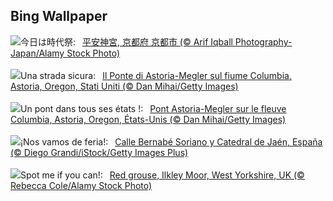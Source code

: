 ## Bing Wallpaper
![](https://www.bing.com/th?id=OHR.JidaiMatsuri2023_JA-JP2436746215_UHD.jpg&w=1000)今日は時代祭:&nbsp;&ensp;[平安神宮, 京都府 京都市 (© Arif Iqball Photography-Japan/Alamy Stock Photo)](https://www.bing.com/th?id=OHR.JidaiMatsuri2023_JA-JP2436746215_UHD.jpg)
<br><br/>
![](https://www.bing.com/th?id=OHR.AstoriaBridge_IT-IT7575959627_UHD.jpg&w=1000)Una strada sicura:&nbsp;&ensp;[Il Ponte di Astoria-Megler sul fiume Columbia, Astoria, Oregon, Stati Uniti (© Dan Mihai/Getty Images)](https://www.bing.com/th?id=OHR.AstoriaBridge_IT-IT7575959627_UHD.jpg)
<br><br/>
![](https://www.bing.com/th?id=OHR.AstoriaBridge_FR-FR4917607488_UHD.jpg&w=1000)Un pont dans tous ses états !:&nbsp;&ensp;[Pont Astoria-Megler sur le fleuve Columbia, Astoria, Oregon, États-Unis (© Dan Mihai/Getty Images)](https://www.bing.com/th?id=OHR.AstoriaBridge_FR-FR4917607488_UHD.jpg)
<br><br/>
![](https://www.bing.com/th?id=OHR.JaenFair_ES-ES5495471226_UHD.jpg&w=1000)¡Nos vamos de feria!:&nbsp;&ensp;[Calle Bernabé Soriano y Catedral de Jaén, España (© Diego Grandi/iStock/Getty Images Plus)](https://www.bing.com/th?id=OHR.JaenFair_ES-ES5495471226_UHD.jpg)
<br><br/>
![](https://www.bing.com/th?id=OHR.RedGrouseUK_EN-GB4381354892_UHD.jpg&w=1000)Spot me if you can!:&nbsp;&ensp;[Red grouse, Ilkley Moor, West Yorkshire, UK (© Rebecca Cole/Alamy Stock Photo)](https://www.bing.com/th?id=OHR.RedGrouseUK_EN-GB4381354892_UHD.jpg)
<br><br/>
